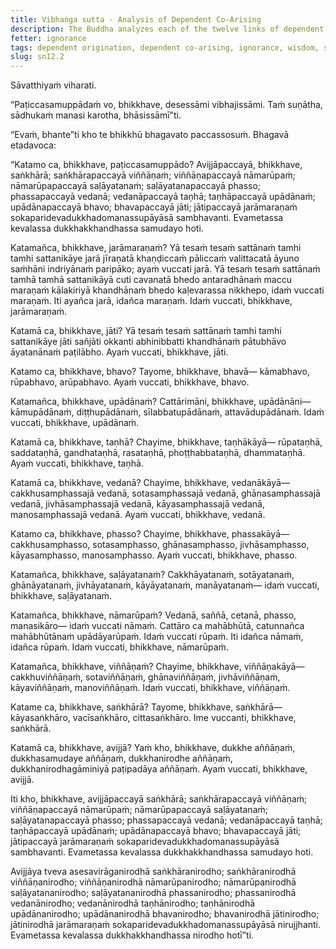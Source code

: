 ```yaml
---
title: Vibhaṅga sutta - Analysis of Dependent Co-Arising
description: The Buddha analyzes each of the twelve links of dependent co-arising, and explains how there is an arising and ending of the whole mass of suffering.
fetter: ignorance
tags: dependent origination, dependent co-arising, ignorance, wisdom, suffering, ignorance, volitional formations, consciousness, name and form, six sense bases, contact, sensation, feeling, craving, clinging, existence, birth, aging and death, analysis, sn, sn12-21, sn12
slug: sn12.2
---
```


Sāvatthiyaṁ viharati.

“Paṭiccasamuppādaṁ vo, bhikkhave, desessāmi vibhajissāmi. Taṁ suṇātha, sādhukaṁ manasi karotha, bhāsissāmī”ti.

“Evaṁ, bhante”ti kho te bhikkhū bhagavato paccassosuṁ. Bhagavā etadavoca:

“Katamo ca, bhikkhave, paṭiccasamuppādo? Avijjāpaccayā, bhikkhave, saṅkhārā; saṅkhārapaccayā viññāṇaṁ; viññāṇapaccayā nāmarūpaṁ; nāmarūpapaccayā saḷāyatanaṁ; saḷāyatanapaccayā phasso; phassapaccayā vedanā; vedanāpaccayā taṇhā; taṇhāpaccayā upādānaṁ; upādānapaccayā bhavo; bhavapaccayā jāti; jātipaccayā jarāmaraṇaṁ sokaparidevadukkhadomanassupāyāsā sambhavanti. Evametassa kevalassa dukkhakkhandhassa samudayo hoti.

Katamañca, bhikkhave, jarāmaraṇaṁ? Yā tesaṁ tesaṁ sattānaṁ tamhi tamhi sattanikāye jarā jīraṇatā khaṇḍiccaṁ pāliccaṁ valittacatā āyuno saṁhāni indriyānaṁ paripāko; ayaṁ vuccati jarā. Yā tesaṁ tesaṁ sattānaṁ tamhā tamhā sattanikāyā cuti cavanatā bhedo antaradhānaṁ maccu maraṇaṁ kālakiriyā khandhānaṁ bhedo kaḷevarassa nikkhepo, idaṁ vuccati maraṇaṁ. Iti ayañca jarā, idañca maraṇaṁ. Idaṁ vuccati, bhikkhave, jarāmaraṇaṁ.

Katamā ca, bhikkhave, jāti? Yā tesaṁ tesaṁ sattānaṁ tamhi tamhi sattanikāye jāti sañjāti okkanti abhinibbatti khandhānaṁ pātubhāvo āyatanānaṁ paṭilābho. Ayaṁ vuccati, bhikkhave, jāti.

Katamo ca, bhikkhave, bhavo? Tayome, bhikkhave, bhavā— kāmabhavo, rūpabhavo, arūpabhavo. Ayaṁ vuccati, bhikkhave, bhavo.

Katamañca, bhikkhave, upādānaṁ? Cattārimāni, bhikkhave, upādānāni— kāmupādānaṁ, diṭṭhupādānaṁ, sīlabbatupādānaṁ, attavādupādānaṁ. Idaṁ vuccati, bhikkhave, upādānaṁ.

Katamā ca, bhikkhave, taṇhā? Chayime, bhikkhave, taṇhākāyā— rūpataṇhā, saddataṇhā, gandhataṇhā, rasataṇhā, phoṭṭhabbataṇhā, dhammataṇhā. Ayaṁ vuccati, bhikkhave, taṇhā.

Katamā ca, bhikkhave, vedanā? Chayime, bhikkhave, vedanākāyā— cakkhusamphassajā vedanā, sotasamphassajā vedanā, ghānasamphassajā vedanā, jivhāsamphassajā vedanā, kāyasamphassajā vedanā, manosamphassajā vedanā. Ayaṁ vuccati, bhikkhave, vedanā.

Katamo ca, bhikkhave, phasso? Chayime, bhikkhave, phassakāyā— cakkhusamphasso, sotasamphasso, ghānasamphasso, jivhāsamphasso, kāyasamphasso, manosamphasso. Ayaṁ vuccati, bhikkhave, phasso.

Katamañca, bhikkhave, saḷāyatanaṁ? Cakkhāyatanaṁ, sotāyatanaṁ, ghānāyatanaṁ, jivhāyatanaṁ, kāyāyatanaṁ, manāyatanaṁ— idaṁ vuccati, bhikkhave, saḷāyatanaṁ.

Katamañca, bhikkhave, nāmarūpaṁ? Vedanā, saññā, cetanā, phasso, manasikāro— idaṁ vuccati nāmaṁ. Cattāro ca mahābhūtā, catunnañca mahābhūtānaṁ upādāyarūpaṁ. Idaṁ vuccati rūpaṁ. Iti idañca nāmaṁ, idañca rūpaṁ. Idaṁ vuccati, bhikkhave, nāmarūpaṁ.

Katamañca, bhikkhave, viññāṇaṁ? Chayime, bhikkhave, viññāṇakāyā— cakkhuviññāṇaṁ, sotaviññāṇaṁ, ghānaviññāṇaṁ, jivhāviññāṇaṁ, kāyaviññāṇaṁ, manoviññāṇaṁ. Idaṁ vuccati, bhikkhave, viññāṇaṁ.

Katame ca, bhikkhave, saṅkhārā? Tayome, bhikkhave, saṅkhārā— kāyasaṅkhāro, vacīsaṅkhāro, cittasaṅkhāro. Ime vuccanti, bhikkhave, saṅkhārā.

Katamā ca, bhikkhave, avijjā? Yaṁ kho, bhikkhave, dukkhe aññāṇaṁ, dukkhasamudaye aññāṇaṁ, dukkhanirodhe aññāṇaṁ, dukkhanirodhagāminiyā paṭipadāya aññāṇaṁ. Ayaṁ vuccati, bhikkhave, avijjā.

Iti kho, bhikkhave, avijjāpaccayā saṅkhārā; saṅkhārapaccayā viññāṇaṁ; viññāṇapaccayā nāmarūpaṁ; nāmarūpapaccayā saḷāyatanaṁ; saḷāyatanapaccayā phasso; phassapaccayā vedanā; vedanāpaccayā taṇhā; taṇhāpaccayā upādānaṁ; upādānapaccayā bhavo; bhavapaccayā jāti; jātipaccayā jarāmaraṇaṁ sokaparidevadukkhadomanassupāyāsā sambhavanti. Evametassa kevalassa dukkhakkhandhassa samudayo hoti.

Avijjāya tveva asesavirāganirodhā saṅkhāranirodho; saṅkhāranirodhā viññāṇanirodho; viññāṇanirodhā nāmarūpanirodho; nāmarūpanirodhā saḷāyatananirodho; saḷāyatananirodhā phassanirodho; phassanirodhā vedanānirodho; vedanānirodhā taṇhānirodho; taṇhānirodhā upādānanirodho; upādānanirodhā bhavanirodho; bhavanirodhā jātinirodho; jātinirodhā jarāmaraṇaṁ sokaparidevadukkhadomanassupāyāsā nirujjhanti. Evametassa kevalassa dukkhakkhandhassa nirodho hotī”ti.
